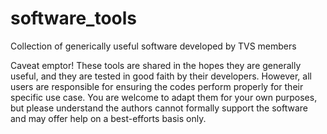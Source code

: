 # software_tools
Collection of generically useful software developed by TVS members

Caveat emptor!  These tools are shared in the hopes they are generally useful, and they are tested in good faith by their
developers.  However, all users are responsible for ensuring the codes perform properly for their 
specific use case.  You are welcome to adapt them for your own purposes, but please understand the authors cannot formally 
support the software and may offer help on a best-efforts basis only. 
